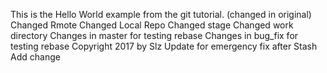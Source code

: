 This is the Hello World example from the git tutorial.
(changed in original)
Changed Rmote
Changed Local Repo
Changed stage
Changed work directory
Changes in master for testing rebase
Changes in bug_fix for testing rebase
Copyright 2017 by Slz
Update for emergency fix after Stash
Add change
